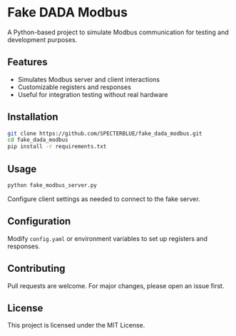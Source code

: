# Fake DADA Modbus

A Python-based project to simulate Modbus communication for testing and development purposes.

## Features

- Simulates Modbus server and client interactions
- Customizable registers and responses
- Useful for integration testing without real hardware

## Installation

```bash
git clone https://github.com/SPECTERBLUE/fake_dada_modbus.git
cd fake_dada_modbus
pip install -r requirements.txt
```

## Usage

```bash
python fake_modbus_server.py
```

Configure client settings as needed to connect to the fake server.

## Configuration

Modify `config.yaml` or environment variables to set up registers and responses.

## Contributing

Pull requests are welcome. For major changes, please open an issue first.

## License

This project is licensed under the MIT License.